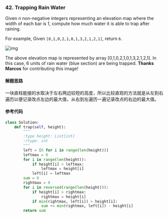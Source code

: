### 42. Trapping Rain Water

Given *n* non-negative integers representing an elevation map where the width of each bar is 1, compute how much water it is able to trap after raining.

For example, 
Given `[0,1,0,2,1,0,1,3,2,1,2,1]`, return `6`.

![img](https://leetcode.com/static/images/problemset/rainwatertrap.png)

The above elevation map is represented by array [0,1,0,2,1,0,1,3,2,1,2,1]. In this case, 6 units of rain water (blue section) are being trapped. **Thanks Marcos** for contributing this image!

#### 解题思路

一块直柱能接的水取决于左右两边较短的高度，所以比较直观的方法就是从左到右遍历以便记录改点左边的最大值，从右到左遍历一遍记录改点的右边的最大值。

#### 参考代码

```python
class Solution:
    def trap(self, height):
        """
        :type height: List[int]
        :rtype: int
        """
        left = [0 for i in range(len(height))]
        leftmax = 0
        for i in range(len(height)):
            if height[i] > leftmax:
                leftmax = height[i]
            left[i] = leftmax
        sum = 0
        rightmax = 0
        for i in reversed(range(len(height))):
            if height[i] > rightmax:
                rightmax = height[i]
            if min(rightmax, left[i]) > height[i]:
                sum += min(rightmax, left[i]) - height[i]
        return sum
```

